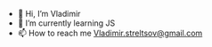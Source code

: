 - 👋 Hi, I’m Vladimir
- 🌱 I’m currently learning JS
- 📫 How to reach me Vladimir.streltsov@gmail.com

<!---
VladimirSteltsov/VladimirSteltsov is a ✨ special ✨ repository because its `README.md` (this file) appears on your GitHub profile.
You can click the Preview link to take a look at your changes.
--->
